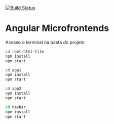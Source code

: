 [![Build Status](https://travis-ci.org/joeldenning/coexisting-angular-microfrontends.svg?branch=master)](https://travis-ci.org/joeldenning/coexisting-angular-microfrontends)

# Angular Microfrontends
Acesse o terminal na pasta do projeto

```sh
cd root-html-file
npm install
npm start
```

```sh
cd app1
npm install
npm start
```

```sh
cd app2
npm install
npm start
```

```sh
cd navbar
npm install
npm start
```